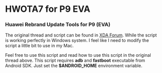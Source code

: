 # HWOTA7 for P9 EVA

### Huawei Rebrand Update Tools for P9 (EVA)
The original thread and script can be found in [XDA Forum](https://forum.xda-developers.com/p9/development/rebrand-update-tool-hwota7-p9-eva-t3820849 "XDA Thread"). While the script is working perfectly in Windows system. I feel like I need to modify the script a little bit to use in my Mac.

Feel free to use this script and read how to use this script in the original thread above. This script requires **adb** and **fastboot** executable from Android SDK. Just set the **$ANDROID_HOME** environment variable.
